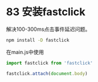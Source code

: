 # 83 安装fastclick

解决100-300ms点击事件延迟问题。

```sh
npm install -D fastclick
```



在main.js中使用

```js
import fastclick from 'fastclick'

fastclick.attach(document.body)
```

